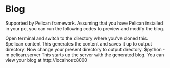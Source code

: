 # Blog

Supported by Pelican framework.
Assuming that you have Pelican installed in your pc, you can run the following codes to preview and modify the blog.

Open terminal and switch to the directory where you've cloned this. 
$pelican content
This generates the content and saves it up to output directory.
Now change your present directory to output directory.
$python -m pelican.server
This starts up the server with the generated blog.
You can view your blog at http://localhost:8000
